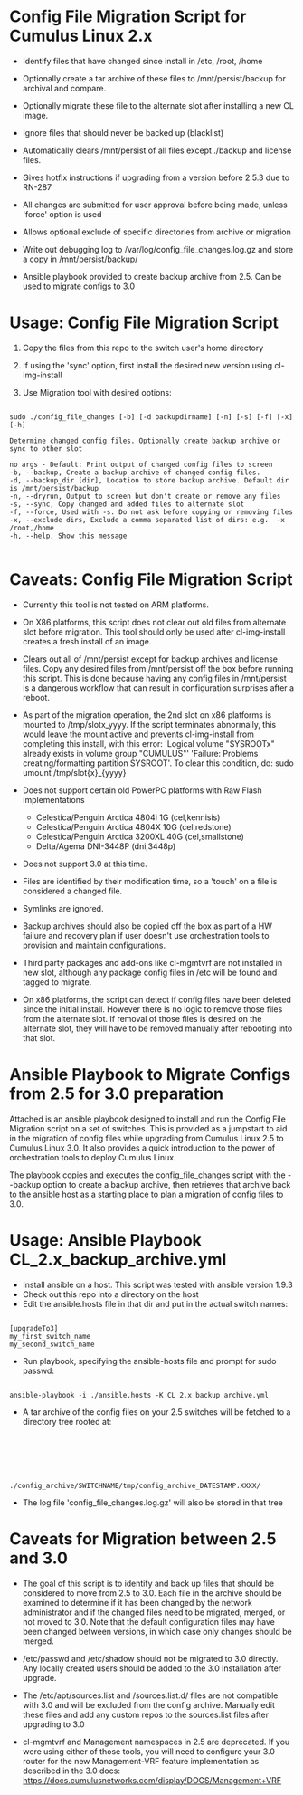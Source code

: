 # Config File Migration Script for Cumulus Linux 2.x

- Identify files that have changed since install in /etc, /root, /home
- Optionally create a tar archive of these files to /mnt/persist/backup for archival and compare.
- Optionally migrate these file to the alternate slot after installing a new CL image.
- Ignore files that should never be backed up (blacklist)
- Automatically clears /mnt/persist of all files except ./backup and license files.
- Gives hotfix instructions if upgrading from a version before 2.5.3 due to RN-287
- All changes are submitted for user approval before being made, unless 'force' option is used
- Allows optional exclude of specific directories from archive or migration
- Write out debugging log to /var/log/config_file_changes.log.gz and store a copy in /mnt/persist/backup/

- Ansible playbook provided to create backup archive from 2.5.  Can be used to migrate configs to 3.0

# Usage: Config File Migration Script

1. Copy the files from this repo to the switch user's home directory

1. If using the 'sync' option, first install the desired new version
  using cl-img-install

1. Use Migration tool with desired options:

<pre><code>
sudo ./config_file_changes [-b] [-d backupdirname] [-n] [-s] [-f] [-x] [-h]
     
Determine changed config files. Optionally create backup archive or sync to other slot

no args - Default: Print output of changed config files to screen
-b, --backup, Create a backup archive of changed config files.
-d, --backup_dir [dir], Location to store backup archive. Default dir is /mnt/persist/backup
-n, --dryrun, Output to screen but don't create or remove any files
-s, --sync, Copy changed and added files to alternate slot
-f, --force, Used with -s. Do not ask before copying or removing files
-x, --exclude dirs, Exclude a comma separated list of dirs: e.g.  -x /root,/home
-h, --help, Show this message

</code></pre>


# Caveats: Config File Migration Script
- Currently this tool is not tested on ARM platforms.

- On X86 platforms, this script does not clear out old files from alternate
  slot before migration.  This tool should only be used after cl-img-install
  creates a fresh install of an image.
 
- Clears out all of /mnt/persist except for backup archives and license files.
  Copy any desired files from /mnt/persist off the box before running this script.
  This is done because having any config files in /mnt/persist is a dangerous
  workflow that can result in configuration surprises after a reboot.

- As part of the migration operation, the 2nd slot on x86 platforms is
  mounted to /tmp/slotx_yyyy. If the script terminates abnormally, this would
  leave the mount active and prevents cl-img-install from completing this install,
  with this error:
    'Logical volume "SYSROOTx" already exists in volume group "CUMULUS"'
    'Failure: Problems creating/formatting partition SYSROOT'.
   To clear this condition, do:  sudo umount /tmp/slot{x}_{yyyy} 

- Does not support certain old PowerPC platforms with Raw Flash implementations
    - Celestica/Penguin Arctica 4804i 1G (cel,kennisis)
    - Celestica/Penguin Arctica 4804X 10G (cel,redstone)
    - Celestica/Penguin Arctica 3200XL 40G (cel,smallstone)
    - Delta/Agema DNI-3448P (dni,3448p)

- Does not support 3.0 at this time.

- Files are identified by their modification time, so a 'touch' on a file
  is considered a changed file.
  
- Symlinks are ignored.

- Backup archives should also be copied off the box as part of a HW failure
  and recovery plan if user doesn't use orchestration tools to provision
  and maintain configurations.
  
- Third party packages and add-ons like cl-mgmtvrf are not installed in new slot,
  although any package config files in /etc will be found and tagged to migrate.
  
- On x86 platforms, the script can detect if config files have been deleted since
  the initial install.  However there is no logic to remove those files from the
  alternate slot.  If removal of those files is desired on the alternate slot, they
  will have to be removed manually after rebooting into that slot.
  

# Ansible Playbook to Migrate Configs from 2.5 for 3.0 preparation

Attached is an ansible playbook designed to install and run the Config File Migration
script on a set of switches.  This is provided as a jumpstart to aid in the migration
of config files while upgrading from Cumulus Linux 2.5 to Cumulus Linux 3.0.  It also
provides a quick introduction to the power of orchestration tools to deploy Cumulus
Linux.

The playbook copies and executes the config_file_changes script with the --backup option
to create a backup archive, then retrieves that archive back to the ansible host as a
starting place to plan a migration of config files to 3.0.

# Usage: Ansible Playbook CL_2.x_backup_archive.yml

- Install ansible on a host.  This script was tested with ansible version 1.9.3
- Check out this repo into a directory on the host
- Edit the ansible.hosts file in that dir and put in the actual switch names:
<pre><code>
[upgradeTo3]
my_first_switch_name
my_second_switch_name
</code></pre>

- Run playbook, specifying the ansible-hosts file and prompt for sudo passwd:
<pre><code>
ansible-playbook -i ./ansible.hosts -K CL_2.x_backup_archive.yml
</code></pre>

- A tar archive of the config files on your 2.5 switches will be fetched to a directory
  tree rooted at:
  <pre><code>
./config_archive/SWITCHNAME/tmp/config_archive_DATESTAMP.XXXX/
</pre></code>
  
- The log file 'config_file_changes.log.gz' will also be stored in that tree
  
# Caveats for Migration between 2.5 and 3.0

- The goal of this script is to identify and back up files that should be considered
  to move from 2.5 to 3.0.  Each file in the archive should be examined to determine
  if it has been changed by the network administrator and if the changed files need to
  be migrated, merged, or not moved to 3.0.  Note that the default configuration files
  may have been changed between versions, in which case only changes should be merged.
  
- /etc/passwd and /etc/shadow should not be migrated to 3.0 directly.  Any locally created
  users should be added to the 3.0 installation after upgrade.

- The /etc/apt/sources.list and /sources.list.d/ files are not compatible with 3.0 and will
  be excluded from the config archive.  Manually edit these files and add any custom repos
  to the sources.list files after upgrading to 3.0
  
- cl-mgmtvrf and Management namespaces in 2.5 are deprecated.  If you were using either of
  those tools, you will need to configure your 3.0 router for the new Management-VRF feature
  implementation as described in the 3.0 docs:
  https://docs.cumulusnetworks.com/display/DOCS/Management+VRF
  

